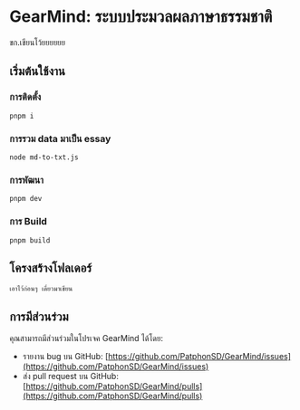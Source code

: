 # GearMind: ระบบประมวลผลภาษาธรรมชาติ

ขก.เขียนโว้ยยยยยย

## เริ่มต้นใช้งาน

### การติดตั้ง

```
pnpm i
```

### การรวม data มาเป็น essay

```
node md-to-txt.js
```

### การพัฒนา

```
pnpm dev
```

### การ Build

```
pnpm build
```

## โครงสร้างโฟลเดอร์

```
เอาไว้ก่อนๆ เดี๋ยวมาเขียน
```

## การมีส่วนร่วม

คุณสามารถมีส่วนร่วมในโปรเจค GearMind ได้โดย:

* รายงาน bug บน GitHub: [https://github.com/PatphonSD/GearMind/issues](https://github.com/PatphonSD/GearMind/issues)
* ส่ง pull request บน GitHub: [https://github.com/PatphonSD/GearMind/pulls](https://github.com/PatphonSD/GearMind/pulls)
